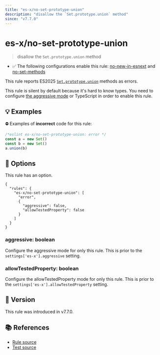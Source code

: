 ```yaml
---
title: "es-x/no-set-prototype-union"
description: "disallow the `Set.prototype.union` method"
since: "v7.7.0"
---
```


# es-x/no-set-prototype-union
> disallow the `Set.prototype.union` method

- ✅ The following configurations enable this rule: [no-new-in-esnext] and [no-set-methods]

This rule reports ES2025 [`Set.prototype.union`](https://github.com/tc39/proposal-set-methods) methods as errors.

This rule is silent by default because it's hard to know types. You need to configure [the aggressive mode](../#the-aggressive-mode) or TypeScript in order to enable this rule.

## 💡 Examples

⛔ Examples of **incorrect** code for this rule:

<eslint-playground type="bad">

```js
/*eslint es-x/no-set-prototype-union: error */
const a = new Set()
const b = new Set()
a.union(b)
```

</eslint-playground>

## 🔧 Options

This rule has an option.

```jsonc
{
  "rules": {
    "es-x/no-set-prototype-union": [
      "error",
      {
        "aggressive": false,
        "allowTestedProperty": false
      }
    ]
  }
}
```

### aggressive: boolean

Configure the aggressive mode for only this rule.
This is prior to the `settings['es-x'].aggressive` setting.

### allowTestedProperty: boolean

Configure the allowTestedProperty mode for only this rule.
This is prior to the `settings['es-x'].allowTestedProperty` setting.

## 🚀 Version

This rule was introduced in v7.7.0.

## 📚 References

- [Rule source](https://github.com/eslint-community/eslint-plugin-es-x/blob/master/lib/rules/no-set-prototype-union.js)
- [Test source](https://github.com/eslint-community/eslint-plugin-es-x/blob/master/tests/lib/rules/no-set-prototype-union.js)

[no-new-in-esnext]: ../configs/index.md#no-new-in-esnext
[no-set-methods]: ../configs/index.md#no-set-methods

